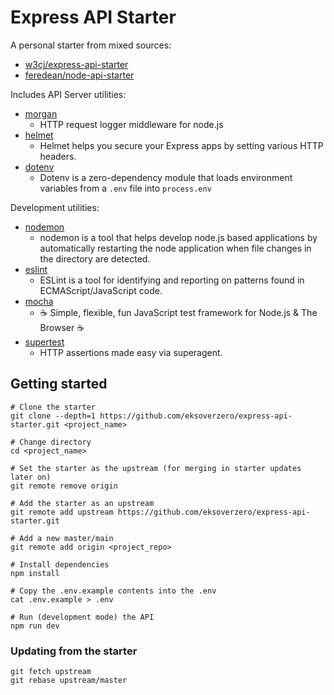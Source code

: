 # Express API Starter

A personal starter from mixed sources:

* [w3cj/express-api-starter](https://github.com/w3cj/express-api-starter)
* [feredean/node-api-starter](https://github.com/feredean/node-api-starter)

Includes API Server utilities:

* [morgan](https://www.npmjs.com/package/morgan)
  * HTTP request logger middleware for node.js
* [helmet](https://www.npmjs.com/package/helmet)
  * Helmet helps you secure your Express apps by setting various HTTP headers.
* [dotenv](https://www.npmjs.com/package/dotenv)
  * Dotenv is a zero-dependency module that loads environment variables from a `.env` file into `process.env`

Development utilities:

* [nodemon](https://www.npmjs.com/package/nodemon)
  * nodemon is a tool that helps develop node.js based applications by automatically restarting the node application when file changes in the directory are detected.
* [eslint](https://www.npmjs.com/package/eslint)
  * ESLint is a tool for identifying and reporting on patterns found in ECMAScript/JavaScript code.
* [mocha](https://www.npmjs.com/package/mocha)
  * ☕️ Simple, flexible, fun JavaScript test framework for Node.js & The Browser ☕️
* [supertest](https://www.npmjs.com/package/supertest)
  * HTTP assertions made easy via superagent.

## Getting started

```shell
# Clone the starter
git clone --depth=1 https://github.com/eksoverzero/express-api-starter.git <project_name>

# Change directory
cd <project_name>

# Set the starter as the upstream (for merging in starter updates later on)
git remote remove origin

# Add the starter as an upstream
git remote add upstream https://github.com/eksoverzero/express-api-starter.git

# Add a new master/main
git remote add origin <project_repo>

# Install dependencies
npm install

# Copy the .env.example contents into the .env
cat .env.example > .env

# Run (development mode) the API
npm run dev
```

### Updating from the starter

```shell
git fetch upstream
git rebase upstream/master
```
